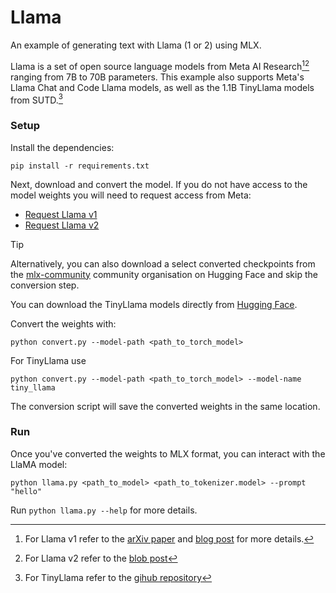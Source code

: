 # Llama

An example of generating text with Llama (1 or 2) using MLX.

Llama is a set of open source language models from Meta AI Research[^1][^2]
ranging from 7B to 70B parameters. This example also supports Meta's Llama Chat
and Code Llama models, as well as the 1.1B TinyLlama models from SUTD.[^3]

### Setup

Install the dependencies:

```
pip install -r requirements.txt
```

Next, download and convert the model. If you do not have access to the model
weights you will need to request access from Meta:

- [Request Llama v1](https://docs.google.com/forms/d/e/1FAIpQLSfqNECQnMkycAp2jP4Z9TFX0cGR4uf7b_fBxjY_OjhJILlKGA/viewform)
- [Request Llama v2](https://ai.meta.com/resources/models-and-libraries/llama-downloads/)

> [!TIP]
> Alternatively, you can also download a select converted checkpoints from the [mlx-community](https://huggingface.co/mlx-community) community organisation on Hugging Face and skip the conversion step.

You can download the TinyLlama models directly from [Hugging
Face](https://huggingface.co/TinyLlama).

Convert the weights with:

```
python convert.py --model-path <path_to_torch_model>
```

For TinyLlama use

```
python convert.py --model-path <path_to_torch_model> --model-name tiny_llama
```

The conversion script will save the converted weights in the same location.

### Run

Once you've converted the weights to MLX format, you can interact with the
LlaMA model:

```
python llama.py <path_to_model> <path_to_tokenizer.model> --prompt "hello"
```

Run `python llama.py --help` for more details.

[^1]: For Llama v1 refer to the [arXiv paper](https://arxiv.org/abs/2302.13971) and [blog post](https://ai.meta.com/blog/large-language-model-llama-meta-ai/) for more details.
[^2]: For Llama v2 refer to the [blob post](https://ai.meta.com/llama/)
[^3]: For TinyLlama refer to the [gihub repository](https://github.com/jzhang38/TinyLlama?tab=readme-ov-file)
